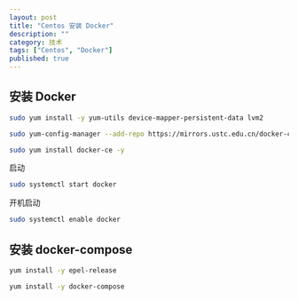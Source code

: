 ```yaml
---
layout: post
title: "Centos 安装 Docker"
description: ""
category: 技术
tags: ["Centos", "Docker"]
published: true
---
```


## 安装 Docker

```bash
sudo yum install -y yum-utils device-mapper-persistent-data lvm2

sudo yum-config-manager --add-repo https://mirrors.ustc.edu.cn/docker-ce/linux/centos/docker-ce.repo

sudo yum install docker-ce -y
```

启动

```bash
sudo systemctl start docker
```

开机启动

```bash
sudo systemctl enable docker
```



## 安装 docker-compose

```bash
yum install -y epel-release

yum install -y docker-compose
```

